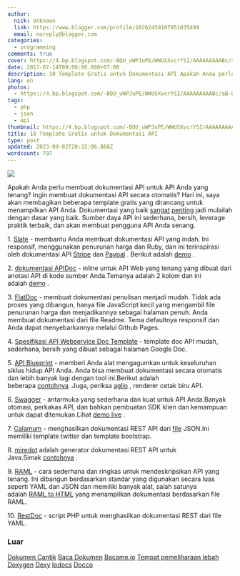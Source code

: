 ```yaml
---
author:
  nick: Unknown
  link: https://www.blogger.com/profile/18262459107951035499
  email: noreply@blogger.com
categories:
  - programming
comments: true
cover: https://4.bp.blogspot.com/-BQU_uWPJuPE/WWUSXvcrYSI/AAAAAAAAABc/aB-OuOg_gfMhS2VUZUWkzeWq3UGOyKjkwCLcBGAs/s320/images.png
date: 2017-07-14T09:00:00.000+07:00
description: 10 Template Gratis untuk Dokumentasi API Apakah Anda perlu membuat dokumentasi API untuk API Anda yang tenang?Ingin membuat dokumentasi API secara otomatis?
lang: en
photos:
  - https://4.bp.blogspot.com/-BQU_uWPJuPE/WWUSXvcrYSI/AAAAAAAAABc/aB-OuOg_gfMhS2VUZUWkzeWq3UGOyKjkwCLcBGAs/s320/images.png
tags:
  - php
  - json
  - api
thumbnail: https://4.bp.blogspot.com/-BQU_uWPJuPE/WWUSXvcrYSI/AAAAAAAAABc/aB-OuOg_gfMhS2VUZUWkzeWq3UGOyKjkwCLcBGAs/s320/images.png
title: 10 Template Gratis untuk Dokumentasi API
type: post
updated: 2023-09-02T20:32:06.868Z
wordcount: 797
---
```


[![](https://4.bp.blogspot.com/-BQU_uWPJuPE/WWUSXvcrYSI/AAAAAAAAABc/aB-OuOg_gfMhS2VUZUWkzeWq3UGOyKjkwCLcBGAs/s320/images.png)](https://4.bp.blogspot.com/-BQU_uWPJuPE/WWUSXvcrYSI/AAAAAAAAABc/aB-OuOg_gfMhS2VUZUWkzeWq3UGOyKjkwCLcBGAs/s1600/images.png)



Apakah Anda perlu membuat dokumentasi API untuk API Anda yang tenang? Ingin membuat dokumentasi API secara otomatis? Hari ini, saya akan membagikan beberapa template gratis yang dirancang untuk menampilkan API Anda. Dokumentasi yang baik [sangat](http://translate.googleusercontent.com/translate_c?depth=3&nv=1&rurl=translate.google.com&sl=auto&sp=nmt4&tl=id&u=http://blog.parse.com/learn/engineering/designing-great-api-docs/&usg=ALkJrhjJ9UzZxZkhpPMQKlUDm2XTtu_18g) [penting](http://translate.googleusercontent.com/translate_c?depth=3&nv=1&rurl=translate.google.com&sl=auto&sp=nmt4&tl=id&u=http://bradfults.com/the-best-api-documentation/&usg=ALkJrhjAZ5taGcH8SV66OoOO2IxrxrGAXQ) jadi mulailah dengan dasar yang baik. Sumber daya API ini sederhana, bersih, leverage praktik terbaik, dan akan membuat pengguna API Anda senang.

1. [Slate](https://translate.googleusercontent.com/translate_c?depth=3&nv=1&rurl=translate.google.com&sl=auto&sp=nmt4&tl=id&u=https://github.com/tripit/slate&usg=ALkJrhg2pqJAWkh8cYlpVMJBHXHqfBIcJA) - membantu Anda membuat dokumentasi API yang indah. Ini responsif, menggunakan penurunan harga dan Ruby, dan ini terinspirasi oleh dokumentasi API [Stripe](https://translate.googleusercontent.com/translate_c?depth=3&nv=1&rurl=translate.google.com&sl=auto&sp=nmt4&tl=id&u=https://stripe.com/docs/api&usg=ALkJrhjSV-y-SjG5iB3WJZq98z61San1gg) dan [Paypal](https://translate.googleusercontent.com/translate_c?depth=3&nv=1&rurl=translate.google.com&sl=auto&sp=nmt4&tl=id&u=https://developer.paypal.com/webapps/developer/docs/api/&usg=ALkJrhjo8sUOWHn_iReAuxbTCkeZvTK4Ng) . Berikut adalah [demo](http://translate.googleusercontent.com/translate_c?depth=3&nv=1&rurl=translate.google.com&sl=auto&sp=nmt4&tl=id&u=http://tripit.github.io/slate/&usg=ALkJrhgTwgSluipPsg4u47I_oMDuMyKmQA) .

2. [dokumentasi APIDoc](http://translate.googleusercontent.com/translate_c?depth=3&nv=1&rurl=translate.google.com&sl=auto&sp=nmt4&tl=id&u=http://apidocjs.com/&usg=ALkJrhhUSOpJpvkVF7Q7z8zRiDfRcg92LA) - inline untuk API Web yang tenang yang dibuat dari anotasi API di kode sumber Anda.Temanya adalah 2 kolom dan ini adalah [demo](http://translate.googleusercontent.com/translate_c?depth=3&nv=1&rurl=translate.google.com&sl=auto&sp=nmt4&tl=id&u=http://apidocjs.com/example_basic/&usg=ALkJrhj2LclCD7E6CWJlVlnfs-PVNYY0OQ) .

3. [FlatDoc](http://translate.googleusercontent.com/translate_c?depth=3&nv=1&rurl=translate.google.com&sl=auto&sp=nmt4&tl=id&u=http://ricostacruz.com/flatdoc/&usg=ALkJrhhANuaQP1QCmcn2abvN8BiSU3e4WA) - membuat dokumentasi penulisan menjadi mudah. Tidak ada proses yang dibangun, hanya file JavaScript kecil yang mengambil file penurunan harga dan menjadikannya sebagai halaman penuh. Anda membuat dokumentasi dari file Readme. Tema defaultnya responsif dan Anda dapat menyebarkannya melalui Github Pages.

4. [Spesifikasi API Webservice Doc Template](https://translate.googleusercontent.com/translate_c?depth=3&nv=1&rurl=translate.google.com&sl=auto&sp=nmt4&tl=id&u=https://docs.google.com/document/d/1HSQ3Fe77hnthw8hizqvXJU-qGEPHavMkctvCCadkVbY/edit%3Fpli%3D1&usg=ALkJrhgZxEA8U5wr2wPtWIDc55P9UQWQKg) - template doc API mudah, sederhana, bersih yang dibuat sebagai halaman Google Doc.

5. [API Blueprint](https://translate.googleusercontent.com/translate_c?depth=3&nv=1&rurl=translate.google.com&sl=auto&sp=nmt4&tl=id&u=https://apiblueprint.org/&usg=ALkJrhhFhZ0fBMhVQ3g51g_wquHLdJ_kWA) - memberi Anda alat mengagumkan untuk keseluruhan siklus hidup API Anda. Anda bisa membuat dokumentasi secara otomatis dan lebih banyak lagi dengan tool ini.Berikut adalah beberapa [contohnya](https://translate.googleusercontent.com/translate_c?depth=3&nv=1&rurl=translate.google.com&sl=auto&sp=nmt4&tl=id&u=https://github.com/apiaryio/api-blueprint/tree/master/examples&usg=ALkJrhiYYxOuE5Tp9tLD7W8p9KUwRoOxHw) .Juga, periksa [aglio](https://translate.googleusercontent.com/translate_c?depth=3&nv=1&rurl=translate.google.com&sl=auto&sp=nmt4&tl=id&u=https://github.com/danielgtaylor/aglio&usg=ALkJrhhhEcdRvYTIv_YHM_H-iuJ4VKs0wQ) , renderer cetak biru API.

6. [Swagger](http://translate.googleusercontent.com/translate_c?depth=3&nv=1&rurl=translate.google.com&sl=auto&sp=nmt4&tl=id&u=http://swagger.io/&usg=ALkJrhjskTnMks78ZXeZ7E4FoL_FHfdMhQ) - antarmuka yang sederhana dan kuat untuk API Anda.Banyak otomasi, perkakas API, dan bahkan pembuatan SDK klien dan kemampuan untuk dapat ditemukan.Lihat [demo live](http://translate.googleusercontent.com/translate_c?depth=3&nv=1&rurl=translate.google.com&sl=auto&sp=nmt4&tl=id&u=http://petstore.swagger.io/&usg=ALkJrhhb7GiytN9Yb2iPNqjsOYXN_48VLw) .

7. [Calamum](https://translate.googleusercontent.com/translate_c?depth=3&nv=1&rurl=translate.google.com&sl=auto&sp=nmt4&tl=id&u=https://github.com/malachheb/calamum&usg=ALkJrhgW76gwP4ZyI9ZY-gWs0eKLZt_lKg) - menghasilkan dokumentasi REST API dari [file](https://github.com/malachheb/calamum/blob/master/sample/sample.json) JSON.Ini memiliki template twitter dan template bootstrap.

8. [miredot](http://translate.googleusercontent.com/translate_c?depth=3&nv=1&rurl=translate.google.com&sl=auto&sp=nmt4&tl=id&u=http://www.miredot.com/&usg=ALkJrhiQFpqhQGjGwEHA1YKA8qTRIeKUOw) adalah generator dokumentasi REST API untuk Java.Simak [contohnya](http://translate.googleusercontent.com/translate_c?depth=3&nv=1&rurl=translate.google.com&sl=auto&sp=nmt4&tl=id&u=http://www.miredot.com/exampledocs/&usg=ALkJrhiCH-rTjbuFw9HUh8VqeydRfDA5jQ) .

9. [RAML](http://translate.googleusercontent.com/translate_c?depth=3&nv=1&rurl=translate.google.com&sl=auto&sp=nmt4&tl=id&u=http://raml.org/&usg=ALkJrhgH27LcH6v3a1BI2Ga6iopWQI-jWg) - cara sederhana dan ringkas untuk mendeskripsikan API yang tenang. Ini dibangun berdasarkan standar yang digunakan secara luas seperti YAML dan JSON dan memiliki banyak alat, salah satunya adalah [RAML to HTML](https://translate.googleusercontent.com/translate_c?depth=3&nv=1&rurl=translate.google.com&sl=auto&sp=nmt4&tl=id&u=https://github.com/kevinrenskers/raml2html&usg=ALkJrhjQzOmOBQp-kVJY4GmIIxLT539ZLQ) yang menampilkan dokumentasi berdasarkan file RAML.

10. [RestDoc](https://translate.googleusercontent.com/translate_c?depth=3&nv=1&rurl=translate.google.com&sl=auto&sp=nmt4&tl=id&u=https://github.com/rjha/restdoc&usg=ALkJrhh4bYRMKCammvf2qXoNm_ab54_KHA) - script PHP untuk menghasilkan dokumentasi REST dari file YAML.

### Luar

[Dokumen Cantik](https://translate.googleusercontent.com/translate_c?depth=3&nv=1&rurl=translate.google.com&sl=auto&sp=nmt4&tl=id&u=https://github.com/PharkMillups/beautiful-docs&usg=ALkJrhitJl7l0l8K0BuIGLQFTEJZdUQTkA)
[Baca Dokumen](https://translate.googleusercontent.com/translate_c?depth=3&nv=1&rurl=translate.google.com&sl=auto&sp=nmt4&tl=id&u=https://readthedocs.org/&usg=ALkJrhhSHE8mvY29JRJWkll4mth_ua-BfQ)
[Bacame.io](https://translate.googleusercontent.com/translate_c?depth=3&nv=1&rurl=translate.google.com&sl=auto&sp=nmt4&tl=id&u=https://readme.io/&usg=ALkJrhigN4hds02JtQETOIqqIJN0LLo1kQ)
[Tempat pemeliharaan lebah](https://translate.googleusercontent.com/translate_c?depth=3&nv=1&rurl=translate.google.com&sl=auto&sp=nmt4&tl=id&u=https://apiary.io/&usg=ALkJrhikv3TZ1I1SJHWchEU2sYw48-DoSw)
[Doxygen](http://translate.googleusercontent.com/translate_c?depth=3&nv=1&rurl=translate.google.com&sl=auto&sp=nmt4&tl=id&u=http://www.stack.nl/~dimitri/doxygen/&usg=ALkJrhiI_UDNbhHiqJPJMRu7pAHw9XbXfw)
[Dexy](http://translate.googleusercontent.com/translate_c?depth=3&nv=1&rurl=translate.google.com&sl=auto&sp=nmt4&tl=id&u=http://www.dexy.it/&usg=ALkJrhhj_R-cuKY2XTv6-IorfbHg0ZxKqg)
[Iodocs](https://translate.googleusercontent.com/translate_c?depth=3&nv=1&rurl=translate.google.com&sl=auto&sp=nmt4&tl=id&u=https://github.com/mashery/iodocs&usg=ALkJrhjY_DbJwgx1L478qe4TEk25CeaJ-Q)
[Docco](http://translate.googleusercontent.com/translate_c?depth=3&nv=1&rurl=translate.google.com&sl=auto&sp=nmt4&tl=id&u=http://jashkenas.github.io/docco/&usg=ALkJrhjVKuFXB_Bab8wyJHmX0VEjoRCVLg)
